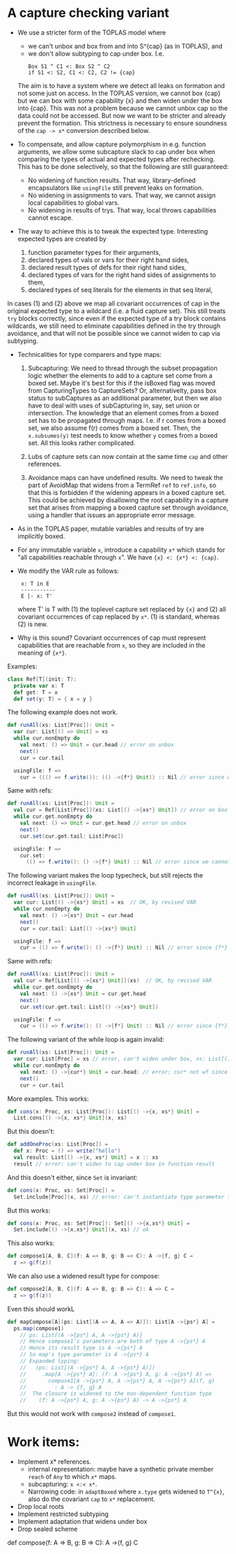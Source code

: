 A capture checking variant
==========================

 - We use a stricter form of the TOPLAS model where
    - we can't unbox and box from and into S^{cap} (as in TOPLAS), and
    - we don't allow subtyping to cap under box. I.e.
      ```
      Box S1 ^ C1 <: Box S2 ^ C2
      if S1 <: S2, C1 <: C2, C2 != {cap}
      ```
   The aim is to have a system where we detect all leaks on formation
   and not some just on access. In the TOPLAS version, we cannot box {cap}
   but we can box with some capability {x} and then widen under the box
   into {cap}. This was not a problem because we cannot unbox cap so the
   data could not be accessed. But now we want to be stricter and already
   prevent the formation. This strictness is necessary to ensure soundness
   of the `cap -> x*` conversion described below.

 - To compensate, and allow capture polymorphism in e.g. function arguments, we allow
   some subcapture slack to cap under box when comparing the types of actual and expected types
   after rechecking. This has to be done selectively, so that the following are still guaranteed:

    - No widening of function results.
      That way, library-defined encapsulators like `usingFile` still prevent leaks
      on formation.
    - No widening in assignments to vars.
      That way, we cannot assign local capabilities to global vars.
    - No widening in results of trys.
      That way, local throws capabilities cannot escape.

 - The way to achieve this is to tweak the expected type. Interesting
   expected types are created by

    1. function parameter types for their arguments,
    2. declared types of vals or vars for their right hand sides,
    3. declared result types of defs for their right hand sides,
    4. declared types of vars for the right hand sides of assignments to them,
    5. declared types of seq literals for the elements in that seq literal,

  In cases (1) and (2) above we map all covariant occurrences of cap
  in the original expected type to a wildcard (i.e. a fluid capture set). This still treats
  `try` blocks correctly, since even if the expected type of a try block contains wildcards,
  we still need to eliminate capabilities defined in the try through avoidance, and that
  will not be possible since we cannot widen to cap via subtyping.

 - Technicalities for type comparers and type maps:

    1. Subcapturing: We need to thread through the subset propagation logic whether
       the elements to add to a capture set come from a boxed set. Maybe it's best
       for this if the isBoxed flag was moved from CapturingTypes to CaptureSets?
       Or, alternativelty, pass box status to subCaptures as an additional parameter,
       but then we also have to deal with uses of subCapturing in, say,
       set union or intersection. The knowledge that an element comes from a
       boxed set has to be propagated through maps. I.e. if r comes from a boxed
       set, we also assume f(r) comes from a boxed set. Then, the `x.subsumes(y)`
       test needs to know whether `y` comes from a boxed set. All this looks
       rather complicated.

    2. Lubs of capture sets can now contain at the same time `cap` and other
       references.

    3. Avoidance maps can have undefined results. We need to tweak the part
       of AvoidMap that widens from a TermRef `ref` to `ref.info`, so that
       this is forbidden if the widening appears in a boxed capture set.
       This could be achieved by disallowing the root capability in a capture
       set that arises from mapping a boxed capture set through avoidance, using
       a handler that issues an appropriate error message.

 - As in the TOPLAS paper, mutable variables and results of try are implicitly boxed.

 - For any immutable variable `x`, introduce a capability `x*` which stands for
   "all capabilities reachable through `x`". We have `{x} <: {x*} <: {cap}`.

 - We modify the VAR rule as follows:

        x: T in E
        -----------
        E |- x: T'

   where T' is T with (1) the toplevel capture set replaced by `{x}` and
   (2) all covariant occurrences of cap replaced by `x*`. (1) is standard,
   whereas (2) is new.

- Why is this sound? Covariant occurrences of cap must represent capabilities
  that are reachable from `x`, so they are included in the meaning of `{x*}`.


Examples:

```scala
class Ref[T](init: T):
  private var x: T
  def get: T = x
  def set(y: T) = { x = y }
```

The following example does not work.
```scala
def runAll(xs: List[Proc]): Unit =
  var cur: List[() => Unit] = xs
  while cur.nonEmpty do
    val next: () => Unit = cur.head // error on unbox
    next()
    cur = cur.tail

  usingFile: f =>
    cur = ((() => f.write()): (() ->{f*} Unit)) :: Nil // error since we cannot widen {f*} to {cap} under box
```
Same with refs:
```scala
def runAll(xs: List[Proc]): Unit =
  val cur = Ref[List[Proc]](xs: List[() ->{xs*} Unit]) // error on box
  while cur.get.nonEmpty do
    val next: () => Unit = cur.get.head // error on unbox
    next()
    cur.set(cur.get.tail: List[Proc])

  usingFile: f =>
    cur.set:
      (() => f.write(): () ->{f*} Unit) :: Nil // error since we cannot widen {f*} to {cap} under box
```

The following variant makes the loop typecheck, but
still rejects the incorrect leakage in `usingFile`.
```scala
def runAll(xs: List[Proc]): Unit =
  var cur: List[() ->{xs*} Unit] = xs  // OK, by revised VAR
  while cur.nonEmpty do
    val next: () ->{xs*} Unit = cur.head
    next()
    cur = cur.tail: List[() ->{xs*} Unit]

  usingFile: f =>
    cur = (() => f.write(): () ->{f*} Unit) :: Nil // error since {f*} !<: {xs*}
```

Same with refs:
```scala
def runAll(xs: List[Proc]): Unit =
  val cur = Ref[List[() ->{xs*} Unit]](xs)  // OK, by revised VAR
  while cur.get.nonEmpty do
    val next: () ->{xs*} Unit = cur.get.head
    next()
    cur.set(cur.get.tail: List[() ->{xs*} Unit])

  usingFile: f =>
    cur = (() => f.write(): () ->{f*} Unit) :: Nil // error since {f*} !<: {xs*}
```

The following variant of the while loop is again invalid:
```scala
def runAll(xs: List[Proc]): Unit =
  var cur: List[Proc] = xs // error, can't widen under box, xs: List[() ->{xs*} Unit]
  while cur.nonEmpty do
    val next: () ->{cur*} Unit = cur.head: // error: cur* not wf since cur is not stable
    next()
    cur = cur.tail
```
More examples. This works:
```scala
def cons(x: Proc, xs: List[Proc]): List[() ->{x, xs*} Unit] =
  List.cons[() ->{x, xs*} Unit](x, xs)
```
But this doesn't:
```scala
def addOneProc(xs: List[Proc]) =
  def x: Proc = () => write("hello")
  val result: List[() ->{x, xs*} Unit] = x :: xs
  result // error: can't widen to cap under box in function result
```
And this doesn't either, since `Set` is invariant:
```scala
def cons(x: Proc, xs: Set[Proc]) =
  Set.include[Proc](x, xs) // error: can't instantiate type parameter to Proc
```
But this works:
```scala
def cons(x: Proc, xs: Set[Proc]): Set[() ->{x,xs*} Unit] =
  Set.include[() ->{x,xs*} Unit](x, xs) // ok
```

This also works:
```scala
def compose1[A, B, C](f: A => B, g: B => C): A ->{f, g} C =
  z => g(f(z))
```
We can also use a widened result type for compose:
```scala
def compose2[A, B, C](f: A => B, g: B => C): A => C =
  z => g(f(z))
```
Even this should workL
```scala
def mapCompose[A](ps: List[(A => A, A => A)]): List[A ->{ps*} A] =
  ps.map(compose1)
    // ps: List[(A ->{ps*} A, A ->{ps*} A)]
    // Hence compose1's parameters are both of type A ->{ps*} A
    // Hence its result type is A ->{ps*} A
    // So map's type parameter is A ->{ps*} A
    // Expanded typing:
    //   (ps: List[(A ->{ps*} A, A ->{ps*} A)])
    //     .map[A ->{ps*} A]: (f: A ->{ps*} A, g: A ->{ps*} A) =>
    //       compose1[A ->{ps*} A, A ->{ps*} A, A ->{ps*} A](f, g)
    //         : A -> {f, g} A
    //  The closure is widened to the non-dependent function type
    //    (f: A ->{ps*} A, g: A ->{ps*} A) -> A ->{ps*} A
```

But this would not work with `compose2` instead of `compose1`.

Work items:
===========

 - Implement x* references.
    - internal representation: maybe have a synthetic private member `reach` of
      `Any` to which `x*` maps.
    - subcapturing: `x <:< x*`.
    - Narrowing code: in `adaptBoxed` where `x.type` gets widened to `T^{x}`, also
      do the covariant `cap` to `x*` replacement.
 - Drop local roots
 - Implement restricted subtyping
 - Implement adaptation that widens under box
 - Drop sealed scheme

def compose(f: A => B, g: B => C): A ->{f, g} C
